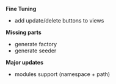 **Fine Tuning** 
- add update/delete buttons to views

**Missing parts**
- generate factory
- generate seeder

**Major updates**
- modules support (namespace + path)
